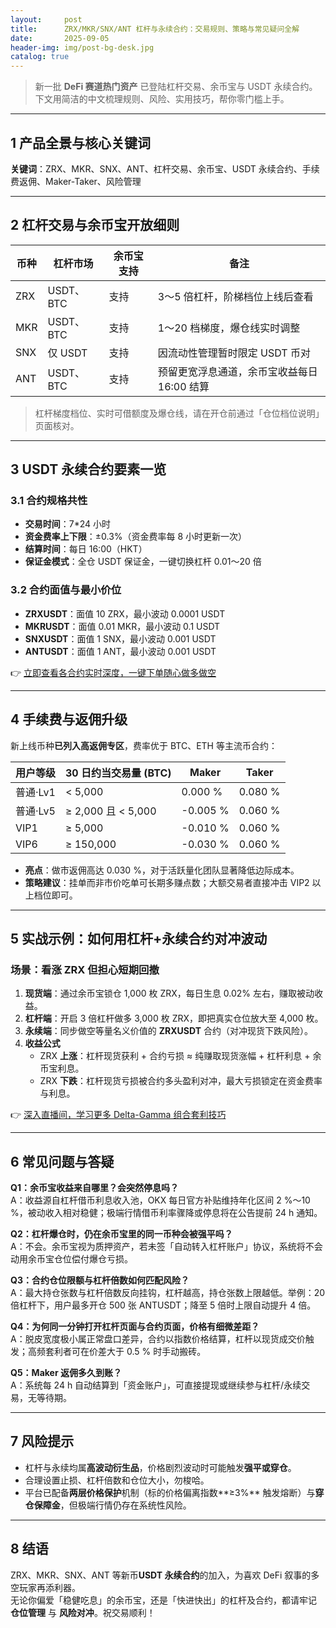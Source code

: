 ```yaml
---
layout:     post
title:      ZRX/MKR/SNX/ANT 杠杆与永续合约：交易规则、策略与常见疑问全解
date:       2025-09-05
header-img: img/post-bg-desk.jpg
catalog: true
---
```


> 新一批 **DeFi 赛道热门资产** 已登陆杠杆交易、余币宝与 USDT 永续合约。下文用简洁的中文梳理规则、风险、实用技巧，帮你零门槛上手。

---

## 1 产品全景与核心关键词
**关键词**：ZRX、MKR、SNX、ANT、杠杆交易、余币宝、USDT 永续合约、手续费返佣、Maker-Taker、风险管理  

---

## 2 杠杆交易与余币宝开放细则

| 币种 | 杠杆市场 | 余币宝支持 | 备注 |
|---|---|---|---|
| ZRX | USDT、BTC | 支持 | 3～5 倍杠杆，阶梯档位上线后查看 |
| MKR | USDT、BTC | 支持 | 1～20 档梯度，爆仓线实时调整 |
| SNX | 仅 USDT | 支持 | 因流动性管理暂时限定 USDT 币对 |
| ANT | USDT、BTC | 支持 | 预留更宽浮息通道，余币宝收益每日 16:00 结算 |

> 杠杆梯度档位、实时可借额度及爆仓线，请在开仓前通过「仓位档位说明」页面核对。  

---

## 3 USDT 永续合约要素一览

### 3.1 合约规格共性
- **交易时间**：7\*24 小时  
- **资金费率上下限**：±0.3%（资金费率每 8 小时更新一次）  
- **结算时间**：每日 16:00（HKT）  
- **保证金模式**：全仓 USDT 保证金，一键切换杠杆 0.01～20 倍  

### 3.2 合约面值与最小价位
- **ZRXUSDT**：面值 10 ZRX，最小波动 0.0001 USDT  
- **MKRUSDT**：面值 0.01 MKR，最小波动 0.1 USDT  
- **SNXUSDT**：面值 1 SNX，最小波动 0.001 USDT  
- **ANTUSDT**：面值 1 ANT，最小波动 0.001 USDT  

👉 [立即查看各合约实时深度，一键下单随心做多做空](https://okxdog.com/)

---

## 4 手续费与返佣升级

新上线币种**已列入高返佣专区**，费率优于 BTC、ETH 等主流币合约：  

| 用户等级 | 30 日约当交易量 (BTC) | Maker | Taker |
|---|---|---|---|
| 普通·Lv1 | < 5,000 | 0.000 % | 0.080 % |
| 普通·Lv5 | ≥ 2,000 且 < 5,000 | -0.005 % | 0.060 % |
| VIP1 | ≥ 5,000 | -0.010 % | 0.060 % |
| VIP6 | ≥ 150,000 | -0.030 % | 0.060 % |

- **亮点**：做市返佣高达 0.030 %，对于活跃量化团队显著降低边际成本。  
- **策略建议**：挂单而非市价吃单可长期多赚点数；大额交易者直接冲击 VIP2 以上档位即可。  

---

## 5 实战示例：如何用杠杆+永续合约对冲波动

### 场景：看涨 ZRX 但担心短期回撤
1. **现货端**：通过余币宝锁仓 1,000 枚 ZRX，每日生息 0.02% 左右，赚取被动收益。  
2. **杠杆端**：开启 3 倍杠杆做多 3,000 枚 ZRX，即把真实仓位放大至 4,000 枚。  
3. **永续端**：同步做空等量名义价值的 **ZRXUSDT** 合约（对冲现货下跌风险）。  
4. **收益公式**  
   - ZRX **上涨**：杠杆现货获利 + 合约亏损 ≈ 纯赚取现货涨幅 + 杠杆利息 + 余币宝利息。  
   - ZRX **下跌**：杠杆现货亏损被合约多头盈利对冲，最大亏损锁定在资金费率与利息。  

👉 [深入直播间，学习更多 Delta-Gamma 组合套利技巧](https://okxdog.com/)

---

## 6 常见问题与答疑

**Q1：余币宝收益来自哪里？会突然停息吗？**  
A：收益源自杠杆借币利息收入池，OKX 每日官方补贴维持年化区间 2 %～10 %，被动收入相对稳健；极端行情借币利率骤降或停息将在公告提前 24 h 通知。

**Q2：杠杆爆仓时，仍在余币宝里的同一币种会被强平吗？**  
A：不会。余币宝视为质押资产，若未签「自动转入杠杆账户」协议，系统将不会动用余币宝仓位偿付爆仓亏损。

**Q3：合约仓位限额与杠杆倍数如何匹配风险？**  
A：最大持仓张数与杠杆倍数反向挂钩，杠杆越高，持仓张数上限越低。举例：20 倍杠杆下，用户最多开仓 500 张 ANTUSDT；降至 5 倍时上限自动提升 4 倍。

**Q4：为何同一分钟打开杠杆页面与合约页面，价格有细微差距？**  
A：脱皮宽度极小属正常盘口差异，合约以指数价格结算，杠杆以现货成交价触发；高频套利者可在价差大于 0.5 % 时手动搬砖。

**Q5：Maker 返佣多久到账？**  
A：系统每 24 h 自动结算到「资金账户」，可直接提现或继续参与杠杆/永续交易，无等待期。

---

## 7 风险提示

- 杠杆与永续均属**高波动衍生品**，价格剧烈波动时可能触发**强平或穿仓**。  
- 合理设置止损、杠杆倍数和仓位大小，勿梭哈。  
- 平台已配备**两层价格保护**机制（标的价格偏离指数**≥3%** 触发熔断）与**穿仓保障金**，但极端行情仍存在系统性风险。

---

## 8 结语

ZRX、MKR、SNX、ANT 等新币**USDT 永续合约**的加入，为喜欢 DeFi 叙事的多空玩家再添利器。  
无论你偏爱「稳健吃息」的余币宝，还是「快进快出」的杠杆及合约，都请牢记 **仓位管理** 与 **风险对冲**。祝交易顺利！